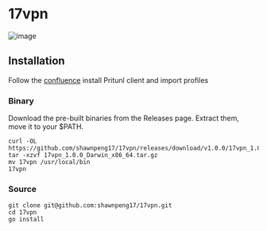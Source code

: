 # 17vpn

![image](https://user-images.githubusercontent.com/91862792/172811759-851153ee-8e76-4e77-a45a-a11504dce767.png)

## Installation

Follow the [confluence](https://17media.atlassian.net/wiki/spaces/H/pages/1027244286/OKTA+Pritunl+VPN) install Pritunl client and import profiles

### Binary

Download the pre-built binaries from the Releases page. Extract them, move it to your $PATH.

```shell
curl -OL https://github.com/shawnpeng17/17vpn/releases/download/v1.0.0/17vpn_1.0.0_Darwin_x86_64.tar.gz
tar -xzvf 17vpn_1.0.0_Darwin_x86_64.tar.gz
mv 17vpn /usr/local/bin
17vpn
```

### Source
```shell
git clone git@github.com:shawnpeng17/17vpn.git
cd 17vpn
go install
```
